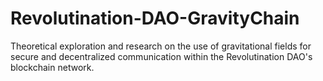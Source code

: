 # Revolutination-DAO-GravityChain
Theoretical exploration and research on the use of gravitational fields for secure and decentralized communication within the Revolutination DAO's blockchain network.
